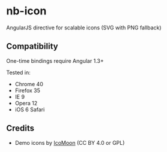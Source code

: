 # nb-icon

AngularJS directive for scalable icons (SVG with PNG fallback)

## Compatibility

One-time bindings require Angular 1.3+

Tested in:

* Chrome 40
* Firefox 35
* IE 9
* Opera 12
* iOS 6 Safari

## Credits

* Demo icons by [IcoMoon](https://icomoon.io) (CC BY 4.0 or GPL)
